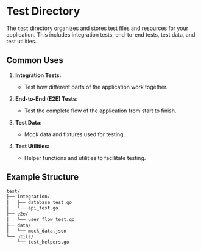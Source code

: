 # Test Directory

The `test` directory organizes and stores test files and resources for your application. This includes integration tests, end-to-end tests, test data, and test utilities.

## Common Uses

1. **Integration Tests:**
   - Test how different parts of the application work together.

2. **End-to-End (E2E) Tests:**
   - Test the complete flow of the application from start to finish.

3. **Test Data:**
   - Mock data and fixtures used for testing.

4. **Test Utilities:**
   - Helper functions and utilities to facilitate testing.

## Example Structure

```bash
test/
├── integration/
│   ├── database_test.go
│   └── api_test.go
├── e2e/
│   └── user_flow_test.go
├── data/
│   └── mock_data.json
└── utils/
    └── test_helpers.go
```
